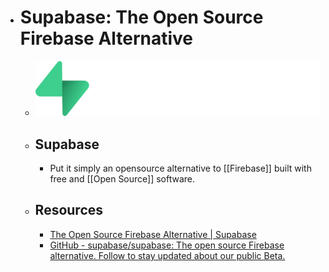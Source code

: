 - # Supabase: The Open Source Firebase Alternative
	- ![supabase.png](../assets/supabase_1687622345462_0.png)
	- ## Supabase
		- Put it simply an opensource alternative to [[Firebase]] built with free and [[Open Source]] software.
	- ## Resources
		- [The Open Source Firebase Alternative | Supabase](https://supabase.com/)
		- [GitHub - supabase/supabase: The open source Firebase alternative. Follow to stay updated about our public Beta.](https://github.com/supabase/supabase)